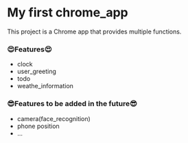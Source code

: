 # My first chrome_app

This project is a Chrome app that provides multiple functions.

### 😍Features😍

- clock
- user_greeting
- todo
- weathe_information

### 😎Features to be added in the future😎

- camera(face_recognition)
- phone position
- ...
